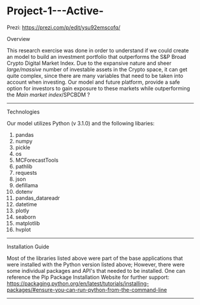 # Project-1---Active-

Prezi: https://prezi.com/p/edit/ysu92emscofq/


Overview

This research exercise was done in order to understand if we could create an model to build an investment portfolio that outperforms the S&P Broad Crypto Digital Market Index. Due to the expansive nature and sheer *large/massive* number of investable assets in the Crypto space, it can get quite complex, since there are many variables that need to be taken into account when investing. Our model and future platform, provide a safe option for investors to gain exposure to these markets while outperforming the *Main market index*/SPCBDM ? 
_________________________________________________________________________________________________________________________________________________________________________

Technologies

Our model utilizes Python (v 3.1.0) and the following libaries: 

1. pandas 
2. numpy
3. pickle
4. os
5. MCForecastTools
6. pathlib
7. requests
8. json
9. defillama
10. dotenv
11. pandas_datareadr
12. datetime
13. plotly
14. seaborn
15. matplotlib
16. hvplot 
______________________________________________________________________________________________________________________________________________________________________

Installation Guide

Most of the libraries listed above were part of the base applications that were installed with the Python version listed above; However, there were some individual packages and API's that needed to be installed. One can reference the Pip Package Installation Website for further support:
https://packaging.python.org/en/latest/tutorials/installing-packages/#ensure-you-can-run-python-from-the-command-line
_______________________________________________________________________________________________________________________________________________________________________





